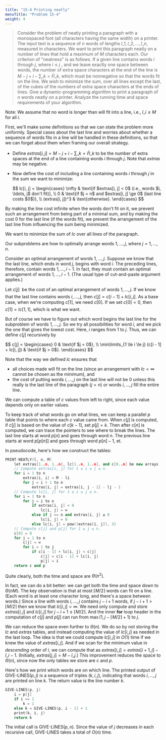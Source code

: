 ```yaml
---
title: "15-4 Printing neatly"
menuTitle: "Problem 15-4"
weight: 4
---
```


> Consider the problem of neatly printing a paragraph with a monospaced font (all characters having the same width) on a printer. The input text is a sequence of $n$ words of lengths $l\_1, l\_2, \ldots, l\_n$, measured in characters. We want to print this paragraph neatly on a number of lines that hold a maximum of $M$ characters each. Our criterion of "neatness" is as follows. If a given line contains words $i$ through $j$, where $i \le j$ , and we leave exactly one space between words, the number of extra space characters at the end of the line is $M - j + i - \sum\_{k = i}^j l\_k$, which must be nonnegative so that the words fit on the line. We wish to minimize the sum, over all lines except the last, of the cubes of the numbers of extra space characters at the ends of lines. Give a dynamic-programming algorithm to print a paragraph of $n$ words neatly on a printer. Analyze the running time and space requirements of your algorithm.

Note: We assume that no word is longer than will fit into a line, i.e., $l\_i \le M$ for all $i$.

First, we'll make some definitions so that we can state the problem more uniformly. Special cases about the last line and worries about whether a sequence of words fits in a line will be handled in these definitions, so that we can forget about them when framing our overall strategy.

- Define $extras[i, j] = M - j + i - \sum\_{k = i}^j l\_k$ to be the number of extra spaces at the end of a line containing words $i$ through $j$. Note that $extras$ may be negative.
- Now define the cost of including a line containing words $i$ through $j$ in the sum we want to minimize:

    <div>
    $$
    lc[i, j] =
    \begin{cases}
              \infty & \text{if $extras[i, j] < 0$ (i.e., words $i, \ldots, j$ don't fit)}, \\
                   0 & \text{if $j = n$ and $extras[i, j] \ge 0$ (last line costs $0$)}, \\
    (extras[i, j])^3 & \text{otherwise}.
    \end{cases}
    $$
    </div>

By making the line cost infinite when the words don't fit on it, we prevent such an arrangement from being part of a minimal sum, and by making the cost $0$ for the last line (if the words fit), we prevent the arrangement of the last line from influencing the sum being minimized.

We want to minimize the sum of $lc$ over all lines of the paragraph.

Our subproblems are how to optimally arrange words $1, \ldots, j$, where $j = 1, \ldots, n$.

Consider an optimal arrangement of words $1, \ldots, j$. Suppose we know that the last line, which ends in word $j$, begins with word $i$. The preceding lines, therefore, contain words $1, \ldots, i - 1$. In fact, they must contain an optimal arrangement of words $1, \ldots, i - 1$. (The usual type of cut-and-paste argument applies.)

Let $c[j]$  be the cost of an optimal arrangement of words $1, \ldots, j$. If we know that the last line contains words $i, \ldots, j$, then $c[j] = c[i - 1] + lc[i, j]$. As a base case, when we're computing $c[1]$, we need $c[0]$. If we set $c[0] = 0$, then $c[1] = lc[1, 1]$, which is what we want.

But of course we have to figure out which word begins the last line for the subproblem of words $1, \ldots, j$. So we try all possibilities for word $i$, and we pick the one that gives the lowest cost. Here, $i$ ranges from $1$ to $j$. Thus, we can define $c[j]$ recursively by

<div>
$$
c[j] =
\begin{cases}
                                                0 & \text{if $j = 0$}, \\
\min\limits_{1 \le i \le j} (c[i - 1] + lc[i, j]) & \text{if $j > 0$}.
\end{cases}
$$
</div>

Note that the way we defined $lc$ ensures that

- all choices made will fit on the line (since an arrangement with $lc = \infty$ cannot be chosen as the minimum), and
- the cost of putting words $i, \ldots, j$ on the last line will not be $0$ unless this really is the last line of the paragraph ($j = n$) or words $i, \ldots, j$ fill the entire line.

We can compute a table of $c$ values from left to right, since each value depends only on earlier values.

To keep track of what words go on what lines, we can keep a parallel $p$ table that points to where each $c$ value came from. When $c[j]$ is computed, if $c[j]$ is based on the value of $c[k - 1]$, set $p[j] = k$. Then after $c[n]$ is computed, we can trace the pointers to see where to break the lines. The last line starts at word $p[n]$ and goes through word $n$. The previous line starts at word $p[p[n]]$ and goes through word $p[n] - 1$, et.

In pseudocode, here's how we construct the tables:

```cpp
PRINT-NEATLY(l, n, M)
    let extras[1..n, 1..n], lc[1..n, 1..n], and c[0..n] be new arrays   
    // Compute extras[i, j] for 1 ≤ i ≤ j ≤ n.
    for i = 1 to n
        extras[i, i] = M - li
        for j = i + 1 to n
            extras[i, j] = extras[i, j - 1] - lj - 1
    // Compute lc[i, j] for 1 ≤ i ≤ j ≤ n.
    for i = 1 to n
        for j = i to n
            if extras[i, j] < 0
                lc[i, j] = ∞
            else if j == n and extras[i, j] ≥ 0
                lc[i, j] = 0
            else lc[i, j] = pow((extras[i, j]), 3)
    // Compute c[j] and p[j] for 1 ≤ j ≤ n.
    c[0] = 0
    for j = 1 to n
        c[j] = ∞
        for i = 1 to j
            if c[i - 1] + lc[i, j] < c[j]
                c[j] = c[i - 1] + lc[i, j]
                p[j] = i
    return c and p
```

Quite clearly, both the time and space are $\Theta(n^2)$.

In fact, we can do a bit better: we can get both the time and space down to $\Theta(nM)$. The key observation is that at most $\lceil M / 2 \rceil$ words can fit on a line. (Each word is at least one character long, and there's a space between words.) Since a line with words $i, \ldots, j$ contains $j - i + 1$ words, if $j - i + 1 > \lceil M / 2 \rceil$ then we know that $lc[i, j] = \infty$. We need only compute and store $extras[i, j]$ and $lc[i, j]$ for $j - i + 1 \le \lceil M / 2 \rceil$. And the inner **for** loop header in the computation of $c[j]$ and $p[j]$ can run from $\max(1, j - \lceil M / 2 \rceil + 1)$ to $j$.

We can reduce the space even further to $\Theta(n)$. We do so by not storing the $lc$ and $extras$ tables, and instead computing the value of $lc[i, j]$ as needed in the last loop. The idea is that we could compute $lc[i, j]$ in $O(1)$ time if we knew the value of $extras[i, j]$. And if we scan for the minimum value in *descending* order of $i$, we can compute that as $extras[i, j] = extras[i + 1, j] - l\_i - 1$. (Initially, $extras[j, j] = M - l\_j$.) This improvement reduces the space to $\Theta(n)$, since now the only tables we store are $c$ and $p$.

Here's how we print which words are on which line. The printed output of $\text{GIVE-LINES}(p, j)$ is a sequence of triples $(k, i, j)$, indicating that words $i, \ldots, j$ are printed on line $k$. The return value is the line number $k$.

```cpp
GIVE-LINES(p, j)
    i = p[j]
    if i == 1
        k = 1
    else k = GIVE-LINES(p, i - 1) + 1
    print(k, i, j)
    return k
```

The initial call is $\text{GIVE-LINES}(p, n)$. Since the value of $j$ decreases in each recursive call, $\text{GIVE-LINES}$ takes a total of $O(n)$ time.
